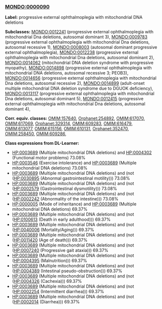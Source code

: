 
### [MONDO:0000090](http://purl.obolibrary.org/obo/MONDO_0000090)
**Label:** progressive external ophthalmoplegia with mitochondrial DNA deletions

**Subclasses:** [MONDO:0012241](http://purl.obolibrary.org/obo/MONDO_0012241) (progressive external ophthalmoplegia with mitochondrial Dna deletions, autosomal dominant 3), [MONDO:0009783](http://purl.obolibrary.org/obo/MONDO_0009783) (progressive external ophthalmoplegia with mitochondrial Dna deletions, autosomal recessive 1), [MONDO:0008003](http://purl.obolibrary.org/obo/MONDO_0008003) (autosomal dominant progressive external ophthalmoplegia), [MONDO:0012238](http://purl.obolibrary.org/obo/MONDO_0012238) (progressive external ophthalmoplegia with mitochondrial Dna deletions, autosomal dominant 2), [MONDO:0014062](http://purl.obolibrary.org/obo/MONDO_0014062) (mitochondrial DNA deletion syndrome with progressive myopathy), [MONDO:0014898](http://purl.obolibrary.org/obo/MONDO_0014898) (progressive external ophthalmoplegia with mitochondrial DNA deletions, autosomal recessive 3; PEOB3), [MONDO:0014656](http://purl.obolibrary.org/obo/MONDO_0014656) (progressive external ophthalmoplegia with mitochondrial Dna deletions, autosomal recessive 2), [MONDO:0014899](http://purl.obolibrary.org/obo/MONDO_0014899) (adult-onset multiple mitochondrial DNA deletion syndrome due to DGUOK deficiency), [MONDO:0013117](http://purl.obolibrary.org/obo/MONDO_0013117) (progressive external ophthalmoplegia with mitochondrial Dna deletions, autosomal dominant 5), [MONDO:0012415](http://purl.obolibrary.org/obo/MONDO_0012415) (progressive external ophthalmoplegia with mitochondrial Dna deletions, autosomal dominant 4), 

**Corr. equiv. classes:** [OMIM:157640](http://purl.obolibrary.org/obo/OMIM_157640), [Orphanet:254892](http://www.orpha.net/ORDO/Orphanet_254892), [OMIM:617070](http://purl.obolibrary.org/obo/OMIM_617070), [OMIM:617069](http://purl.obolibrary.org/obo/OMIM_617069), [Orphanet:329314](http://www.orpha.net/ORDO/Orphanet_329314), [OMIM:609283](http://purl.obolibrary.org/obo/OMIM_609283), [OMIM:616479](http://purl.obolibrary.org/obo/OMIM_616479), [OMIM:613077](http://purl.obolibrary.org/obo/OMIM_613077), [OMIM:615156](http://purl.obolibrary.org/obo/OMIM_615156), [OMIM:610131](http://purl.obolibrary.org/obo/OMIM_610131), [Orphanet:352470](http://www.orpha.net/ORDO/Orphanet_352470), [OMIM:258450](http://purl.obolibrary.org/obo/OMIM_258450), [OMIM:609286](http://purl.obolibrary.org/obo/OMIM_609286), 

**Class expressions from DL-Learner:**

- [HP:0003689](http://purl.obolibrary.org/obo/HP_0003689) (Multiple mitochondrial DNA deletions) and [HP:0004302](http://purl.obolibrary.org/obo/HP_0004302) (Functional motor problems) 73.08%
- [HP:0003546](http://purl.obolibrary.org/obo/HP_0003546) (Exercise intolerance) and [HP:0003689](http://purl.obolibrary.org/obo/HP_0003689) (Multiple mitochondrial DNA deletions) 73.08%
- [HP:0003689](http://purl.obolibrary.org/obo/HP_0003689) (Multiple mitochondrial DNA deletions) and (not ([HP:0030895](http://purl.obolibrary.org/obo/HP_0030895) (Abnormal gastrointestinal motility))) 73.08%
- [HP:0003689](http://purl.obolibrary.org/obo/HP_0003689) (Multiple mitochondrial DNA deletions) and (not ([HP:0002579](http://purl.obolibrary.org/obo/HP_0002579) (Gastrointestinal dysmotility))) 73.08%
- [HP:0003689](http://purl.obolibrary.org/obo/HP_0003689) (Multiple mitochondrial DNA deletions) and (not ([HP:0002242](http://purl.obolibrary.org/obo/HP_0002242) (Abnormality of the intestine))) 73.08%
- [HP:0000005](http://purl.obolibrary.org/obo/HP_0000005) (Mode of inheritance) and [HP:0003689](http://purl.obolibrary.org/obo/HP_0003689) (Multiple mitochondrial DNA deletions) 69.37%
- [HP:0003689](http://purl.obolibrary.org/obo/HP_0003689) (Multiple mitochondrial DNA deletions) and (not ([HP:0100613](http://purl.obolibrary.org/obo/HP_0100613) (Death in early adulthood))) 69.37%
- [HP:0003689](http://purl.obolibrary.org/obo/HP_0003689) (Multiple mitochondrial DNA deletions) and (not ([HP:0040006](http://purl.obolibrary.org/obo/HP_0040006) (Mortality/Aging))) 69.37%
- [HP:0003689](http://purl.obolibrary.org/obo/HP_0003689) (Multiple mitochondrial DNA deletions) and (not ([HP:0011420](http://purl.obolibrary.org/obo/HP_0011420) (Age of death))) 69.37%
- [HP:0003689](http://purl.obolibrary.org/obo/HP_0003689) (Multiple mitochondrial DNA deletions) and (not ([HP:0007240](http://purl.obolibrary.org/obo/HP_0007240) (Progressive gait ataxia))) 69.37%
- [HP:0003689](http://purl.obolibrary.org/obo/HP_0003689) (Multiple mitochondrial DNA deletions) and (not ([HP:0004395](http://purl.obolibrary.org/obo/HP_0004395) (Malnutrition))) 69.37%
- [HP:0003689](http://purl.obolibrary.org/obo/HP_0003689) (Multiple mitochondrial DNA deletions) and (not ([HP:0004389](http://purl.obolibrary.org/obo/HP_0004389) (Intestinal pseudo-obstruction))) 69.37%
- [HP:0003689](http://purl.obolibrary.org/obo/HP_0003689) (Multiple mitochondrial DNA deletions) and (not ([HP:0004326](http://purl.obolibrary.org/obo/HP_0004326) (Cachexia))) 69.37%
- [HP:0003689](http://purl.obolibrary.org/obo/HP_0003689) (Multiple mitochondrial DNA deletions) and (not ([HP:0002254](http://purl.obolibrary.org/obo/HP_0002254) (Intermittent diarrhea))) 69.37%
- [HP:0003689](http://purl.obolibrary.org/obo/HP_0003689) (Multiple mitochondrial DNA deletions) and (not ([HP:0002014](http://purl.obolibrary.org/obo/HP_0002014) (Diarrhea))) 69.37%


